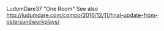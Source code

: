 LudumDare37
"One Room"
See also http://ludumdare.com/compo/2016/12/11/final-update-from-ostersundworkplays/
